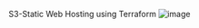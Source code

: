 S3-Static Web Hosting using Terraform 
![image](https://github.com/vijaygiduthuri/S3-Terraform-Project/assets/125960600/15813f44-18d6-49f0-9ef6-0a88dd9b3d28)

